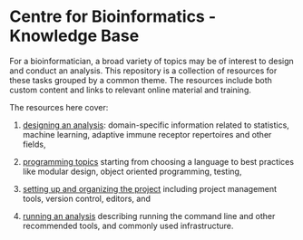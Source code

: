 Centre for Bioinformatics - Knowledge Base
===========================================

For a bioinformatician, a broad variety of topics may be of interest to design and conduct an analysis. 
This repository is a collection of resources for these tasks grouped by a common theme. The resources include both custom content
and links to relevant online material and training.

The resources here cover:

1. [designing an analysis](analysis_design.md): domain-specific information related to statistics, machine learning, 
adaptive immune receptor repertoires and other fields,

2. [programming topics](programming.md) starting from choosing a language to best practices like modular design, object oriented programming, 
testing,

3. [setting up and organizing the project](setting_up_project.md) including project management tools, version control, editors, and

4. [running an analysis](running_analysis.md) describing running the command line and other recommended tools, and commonly used infrastructure.

